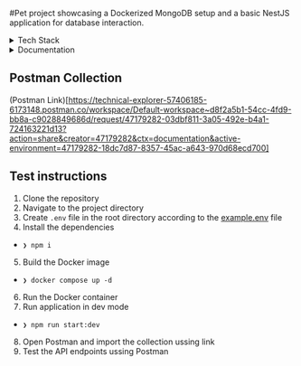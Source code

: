#Pet project showcasing a Dockerized MongoDB setup and a basic NestJS application for database interaction.

<details>

<summary> Tech Stack </summary>

- NestJS
- MongoDB
- Docker
- Docker Compose
- Postman

</details>

<details>

<summary> Documentation </summary>

### Authentication Endpoints

#### POST /auth/signup

Create a new user account.

**Request Body:**

```json
{
  "email": "user@example.com",
  "username": "username",
  "name": "Full Name",
  "date_of_birth": "1990-01-01T00:00:00.000Z", // Optional
  "password": "password123"
}
```

**Response:**

```json
{
  "access_token": "eyJhbGciOiJIUzI1NiIsInR5cCI6IkpXVCJ9...",
  "user": {
    "_id": "64f8b2c1e4b0f2a1b2c3d4e5",
    "email": "user@example.com",
    "username": "username",
    "name": "Full Name",
    "date_of_birth": "1990-01-01T00:00:00.000Z",
    "createdAt": "2024-01-01T00:00:00.000Z",
    "updatedAt": "2024-01-01T00:00:00.000Z"
  }
}
```

#### POST /auth/login

Authenticate user and get JWT token.

**Request Body:**

```json
{
  "login": "user@example.com", // Can be email or username
  "password": "password123"
}
```

**Response:**

```json
{
  "access_token": "eyJhbGciOiJIUzI1NiIsInR5cCI6IkpXVCJ9...",
  "user": {
    "_id": "64f8b2c1e4b0f2a1b2c3d4e5",
    "email": "user@example.com",
    "username": "username",
    "name": "Full Name",
    "date_of_birth": "1990-01-01T00:00:00.000Z",
    "createdAt": "2024-01-01T00:00:00.000Z",
    "updatedAt": "2024-01-01T00:00:00.000Z"
  }
}
```

### User Management Endpoints

#### GET /users

Get all users (public endpoint).

**Response:**

```json
[
  {
    "_id": "64f8b2c1e4b0f2a1b2c3d4e5",
    "email": "user@example.com",
    "username": "username",
    "name": "Full Name",
    "date_of_birth": "1990-01-01T00:00:00.000Z",
    "createdAt": "2024-01-01T00:00:00.000Z",
    "updatedAt": "2024-01-01T00:00:00.000Z"
  }
]
```

#### GET /users/:id

Get user by ID (public endpoint).

**Response:**

```json
{
  "_id": "64f8b2c1e4b0f2a1b2c3d4e5",
  "email": "user@example.com",
  "username": "username",
  "name": "Full Name",
  "date_of_birth": "1990-01-01T00:00:00.000Z",
  "createdAt": "2024-01-01T00:00:00.000Z",
  "updatedAt": "2024-01-01T00:00:00.000Z"
}
```

#### PATCH /users/:id

Update user profile (authenticated - users can only update their own profile).

**Headers:**

```
Authorization: Bearer eyJhbGciOiJIUzI1NiIsInR5cCI6IkpXVCJ9...
```

**Request Body (all fields optional):**

```json
{
  "email": "newemail@example.com",
  "username": "newusername",
  "name": "New Full Name",
  "date_of_birth": "1991-01-01T00:00:00.000Z"
}
```

**Response:**

```json
{
  "_id": "64f8b2c1e4b0f2a1b2c3d4e5",
  "email": "newemail@example.com",
  "username": "newusername",
  "name": "New Full Name",
  "date_of_birth": "1991-01-01T00:00:00.000Z",
  "createdAt": "2024-01-01T00:00:00.000Z",
  "updatedAt": "2024-01-01T12:00:00.000Z"
}
```

#### DELETE /users/:id

Delete user account (authenticated - users can only delete their own account).

**Headers:**

```
Authorization: Bearer eyJhbGciOiJIUzI1NiIsInR5cCI6IkpXVCJ9...
```

**Response:**

```json
{
  "_id": "64f8b2c1e4b0f2a1b2c3d4e5",
  "email": "user@example.com",
  "username": "username",
  "name": "Full Name",
  "date_of_birth": "1990-01-01T00:00:00.000Z",
  "createdAt": "2024-01-01T00:00:00.000Z",
  "updatedAt": "2024-01-01T00:00:00.000Z"
}
```

### Error Responses

#### 400 Bad Request

```json
{
  "statusCode": 400,
  "message": [
    "email must be an email",
    "password must be longer than or equal to 6 characters"
  ],
  "error": "Bad Request"
}
```

#### 401 Unauthorized

```json
{
  "statusCode": 401,
  "message": "Invalid credentials",
  "error": "Unauthorized"
}
```

#### 409 Conflict

```json
{
  "statusCode": 409,
  "message": "User with this email or username already exists",
  "error": "Conflict"
}
```

### Authentication Flow

1. **Sign up**: POST `/auth/signup` with user details and password
2. **Login**: POST `/auth/login` with email/username and password
3. **Use JWT**: Include `Authorization: Bearer <token>` header for protected endpoints

</details>

## Postman Collection

(Postman Link)[https://technical-explorer-57406185-6173148.postman.co/workspace/Default-workspace~d8f2a5b1-54cc-4fd9-bb8a-c9028849686d/request/47179282-03dbf811-3a05-492e-b4a1-724163221d13?action=share&creator=47179282&ctx=documentation&active-environment=47179282-18dc7d87-8357-45ac-a643-970d68ecd700]

## Test instructions

1. Clone the repository
2. Navigate to the project directory
3. Create `.env` file in the root directory according to the [example.env](./example.env) file
4. Install the dependencies

- `❯ npm i`

5. Build the Docker image

- `❯ docker compose up -d`

6. Run the Docker container
7. Run application in dev mode

- `❯ npm run start:dev`

8. Open Postman and import the collection ussing link
9. Test the API endpoints ussing Postman
